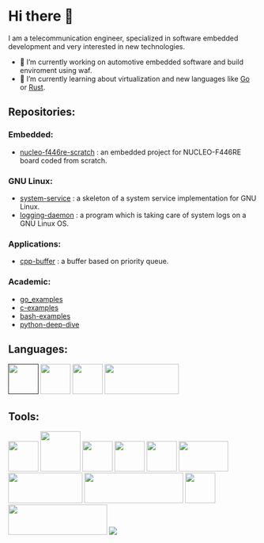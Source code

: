 # Hi there 👋

I am a telecommunication engineer, specialized in software embedded development and very interested in new technologies.

- 🔭 I’m currently working on automotive embedded software and build enviroment using waf.
- 🌱 I’m currently learning about virtualization and new languages like [Go](https://golang.org/) or [Rust](https://www.rust-lang.org/).

## Repositories:
### Embedded:
- [nucleo-f446re-scratch](../../../nucleo-f446re-scratch) : an embedded project for NUCLEO-F446RE board coded from scratch.

### GNU Linux:
- [system-service](../../../system-service) : a skeleton of a system service implementation for GNU Linux.
- [logging-daemon](../../../logging-daemon) : a program which is taking care of system logs on a GNU Linux OS.

### Applications:
- [cpp-buffer](../../../cpp-buffer) : a buffer based on priority queue.

### Academic:
- [go_examples](../../../go_examples)
- [c-examples](../../../c-examples)
- [bash-examples](../../../bash-examples)
- [python-deep-dive](../../../python-deep-dive)

## Languages:
<p align="left">
  <a href=""><img src="https://www.pinclipart.com/picdir/big/396-3965857_c-c-programming-language-logo-clipart.png" width="61" height="61"></a>
  <a href="https://www.cplusplus.com/"><img src="https://upload.wikimedia.org/wikipedia/commons/thumb/1/18/ISO_C%2B%2B_Logo.svg/200px-ISO_C%2B%2B_Logo.svg.png" width="61" height="61"></a>
  <a href="https://www.python.org/"><img src="https://www.pinclipart.com/picdir/big/8-87985_whether-a-seasoned-python-programmer-or-a-python.png" width="61" height="61"></a>
  <a href="https://tiswww.case.edu/php/chet/bash/bashtop.html"><img src="https://tiswww.case.edu/php/chet/img/bash-logo-web.png" width="150" height="61"></a>
</p>

## Tools:
<p align="left">
  <a href="https://www.gnu.org/"><img src="https://upload.wikimedia.org/wikipedia/commons/thumb/2/22/Heckert_GNU_white.svg/1024px-Heckert_GNU_white.svg.png" width="61" height="61"></a>
  <a href="https://www.kernel.org/"><img src="https://isc.tamu.edu/~lewing/linux/sit3-shine.7.gif" width="81" height="81"></a>
  <a href="https://getfedora.org/"><img src="https://upload.wikimedia.org/wikipedia/commons/thumb/3/3f/Fedora_logo.svg/267px-Fedora_logo.svg.png" width="61" height="61"></a>
  <a href="https://gcc.gnu.org/"><img src="https://upload.wikimedia.org/wikipedia/commons/a/af/GNU_Compiler_Collection_logo.svg" width="61" height="61"></a>
  <a href="https://waf.io/"><img src="https://upload.wikimedia.org/wikipedia/en/f/fe/Waf_Logo.jpg" width="61" height="61"></a>
  <a href="https://www.gnu.org/software/gdb/"><img src="https://www.gnu.org/software/gdb/images/archer.svg" width="100" height="61"></a>
  <a href="https://git-scm.com/"><img src="https://git-scm.com/images/logo@2x.png" width="150" height="61"></a>
  <a href="https://www.docker.com/"><img src="https://upload.wikimedia.org/wikipedia/commons/thumb/7/79/Docker_%28container_engine%29_logo.png/280px-Docker_%28container_engine%29_logo.png" width="200" height="61"></a>
  <a href="https://podman.io/"><img src="https://user-images.githubusercontent.com/76045557/117368055-50a86100-aec3-11eb-8bdf-9051453d0406.png" width="61" height="61"></a>
  <a href="https://www.jenkins.io/"><img src="https://upload.wikimedia.org/wikipedia/commons/thumb/e/e3/Jenkins_logo_with_title.svg/1920px-Jenkins_logo_with_title.svg.png" width="200" height="61"></a>
  <a href="https://www.yoctoproject.org/"><img src="https://www.yoctoproject.org/wp-content/uploads/2020/05/YoctoProject_Logo_RGB_White_small.svg"></a>
</p>

<!--
**maherme/maherme** is a ✨ _special_ ✨ repository because its `README.md` (this file) appears on your GitHub profile.

Here are some ideas to get you started:

- 🔭 I’m currently working on ...
- 🌱 I’m currently learning ...
- 👯 I’m looking to collaborate on ...
- 🤔 I’m looking for help with ...
- 💬 Ask me about ...
- 📫 How to reach me: ...
- 😄 Pronouns: ...
- ⚡ Fun fact: ...
-->
